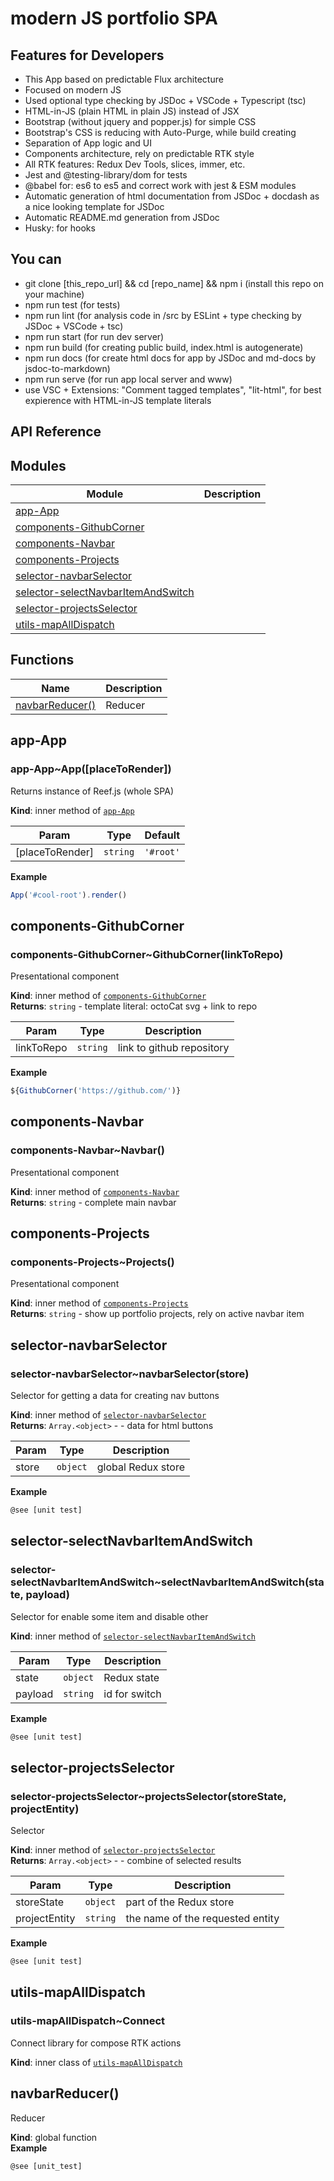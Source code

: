 <!-- Information about the project to be edited by hand -->

# modern JS portfolio SPA

## Features for Developers

-   This App based on predictable Flux architecture
-   Focused on modern JS
-   Used optional type checking by JSDoc + VSCode + Typescript (tsc)
-   HTML-in-JS (plain HTML in plain JS) instead of JSX
-   Bootstrap (without jquery and popper.js) for simple CSS
-   Bootstrap's CSS is reducing with Auto-Purge, while build creating
-   Separation of App logic and UI
-   Components architecture, rely on predictable RTK style
-   All RTK features: Redux Dev Tools, slices, immer, etc.
-   Jest and @testing-library/dom for tests
-   @babel for: es6 to es5 and correct work with jest & ESM modules
-   Automatic generation of html documentation from JSDoc + docdash as a nice looking template for JSDoc
-   Automatic README.md generation from JSDoc
-   Husky: for hooks
 
## You can

-   git clone [this_repo_url] && cd [repo_name] && npm i (install this repo on your machine)
-   npm run test (for tests)
-   npm run lint (for analysis code in /src by ESLint + type checking by JSDoc + VSCode + tsc)
-   npm run start (for run dev server)
-   npm run build (for creating public build, index.html is autogenerate)
-   npm run docs (for create html docs for app by JSDoc and md-docs by jsdoc-to-markdown)
-   npm run serve (for run app local server and www)
-   use VSC + Extensions: "Comment tagged templates", "lit-html", for best expierence with HTML-in-JS template literals


<!-- You do not need to touch the code below. This is automatic README.md generation -->
<!-- check out https://github.com/jsdoc2md for learn more -->

## API Reference

## Modules
Module | Description
------ | -----------
[app-App] | 
[components-GithubCorner] | 
[components-Navbar] | 
[components-Projects] | 
[selector-navbarSelector] | 
[selector-selectNavbarItemAndSwitch] | 
[selector-projectsSelector] | 
[utils-mapAllDispatch] | 

## Functions

Name | Description
------ | -----------
[navbarReducer()] | Reducer


## app-App


### app-App~App(\[placeToRender\])

Returns instance of Reef.js (whole SPA)

**Kind**: inner method of [`app-App`]  

| Param | Type | Default |
| --- | --- | --- |
| \[placeToRender\] | `string` | `'#root'` | 

**Example**  
```js
App('#cool-root').render()
```

## components-GithubCorner


### components-GithubCorner~GithubCorner(linkToRepo)

Presentational component

**Kind**: inner method of [`components-GithubCorner`]  
**Returns**: `string` - template literal: octoCat svg + link to repo  

| Param | Type | Description |
| --- | --- | --- |
| linkToRepo | `string` | link to github repository |

**Example**  
```js
${GithubCorner('https://github.com/')}
```

## components-Navbar


### components-Navbar~Navbar()

Presentational component

**Kind**: inner method of [`components-Navbar`]  
**Returns**: `string` - complete main navbar  

## components-Projects


### components-Projects~Projects()

Presentational component

**Kind**: inner method of [`components-Projects`]  
**Returns**: `string` - show up portfolio projects, rely on active navbar item  

## selector-navbarSelector


### selector-navbarSelector~navbarSelector(store)

Selector for getting a data for creating nav buttons

**Kind**: inner method of [`selector-navbarSelector`]  
**Returns**: `Array.<object>` - - data for html buttons  

| Param | Type | Description |
| --- | --- | --- |
| store | `object` | global Redux store |

**Example**  
```js
@see [unit test]
```

## selector-selectNavbarItemAndSwitch


### selector-selectNavbarItemAndSwitch~selectNavbarItemAndSwitch(state, payload)

Selector for enable some item and disable other

**Kind**: inner method of [`selector-selectNavbarItemAndSwitch`]  

| Param | Type | Description |
| --- | --- | --- |
| state | `object` | Redux state |
| payload | `string` | id for switch |

**Example**  
```js
@see [unit test]
```

## selector-projectsSelector


### selector-projectsSelector~projectsSelector(storeState, projectEntity)

Selector

**Kind**: inner method of [`selector-projectsSelector`]  
**Returns**: `Array.<object>` - - combine of selected results  

| Param | Type | Description |
| --- | --- | --- |
| storeState | `object` | part of the Redux store |
| projectEntity | `string` | the name of the requested entity |

**Example**  
```js
@see [unit test]
```

## utils-mapAllDispatch


### utils-mapAllDispatch~Connect

Connect
library for compose RTK actions

**Kind**: inner class of [`utils-mapAllDispatch`]  

## navbarReducer()

Reducer

**Kind**: global function  
**Example**  
```js
@see [unit_test]
```
<!-- LINKS -->

[app-App]:#app-app
[components-GithubCorner]:#components-githubcorner
[components-Navbar]:#components-navbar
[components-Projects]:#components-projects
[selector-navbarSelector]:#selector-navbarselector
[selector-selectNavbarItemAndSwitch]:#selector-selectnavbaritemandswitch
[selector-projectsSelector]:#selector-projectsselector
[utils-mapAllDispatch]:#utils-mapalldispatch
[`app-App`]:#app-app
[`components-GithubCorner`]:#components-githubcorner
[`components-Navbar`]:#components-navbar
[`components-Projects`]:#components-projects
[`selector-navbarSelector`]:#selector-navbarselector
[unit test]:https://github.com/zloid/modern-js-portfolio/blob/main/__tests__/modernJsPortfolio/unit/projectsSelector.test.js
[`selector-selectNavbarItemAndSwitch`]:#selector-selectnavbaritemandswitch
[`selector-projectsSelector`]:#selector-projectsselector
[`utils-mapAllDispatch`]:#utils-mapalldispatch
[unit_test]:https://github.com/zloid/modern-js-portfolio/blob/main/__tests__/modernJsPortfolio/unit/navbarReducer.test.js
[navbarReducer()]:#navbarreducer
